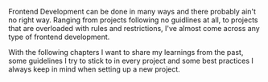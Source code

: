 Frontend Development can be done in many ways and there probably ain't no right way. Ranging from projects following no guidlines at all, to projects that are overloaded with rules and restrictions, I've almost come across any type of frontend development.

With the following chapters I want to share my learnings from the past, some guidelines I try to stick to in every project and some best practices I always keep in mind when setting up a new project.
